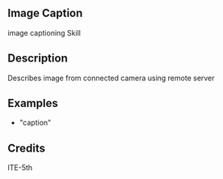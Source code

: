## Image Caption
image captioning Skill

## Description
Describes image from connected camera using remote server

## Examples
 * "caption"

## Credits
ITE-5th


